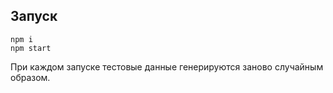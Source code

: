## Запуск

```
npm i
npm start
```

При каждом запуске тестовые данные генерируются заново случайным образом.
